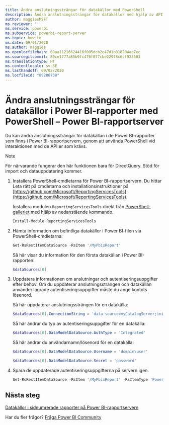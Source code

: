 ```yaml
---
title: Ändra anslutningssträngar för datakällor med PowerShell
description: Ändra anslutningssträngar för datakällor med hjälp av API:er i PowerShell – Power BI-rapportserver.
author: maggiesMSFT
ms.reviewer: ''
ms.service: powerbi
ms.subservice: powerbi-report-server
ms.topic: how-to
ms.date: 09/01/2020
ms.author: maggies
ms.openlocfilehash: 69aa11216624416f005dcb2e47d1b818204ae7ec
ms.sourcegitcommit: 89ce1777a85b9fc476f077cbe22978c6cf923603
ms.translationtype: HT
ms.contentlocale: sv-SE
ms.lasthandoff: 09/02/2020
ms.locfileid: "89286738"
---
```

# <a name="change-data-source-connection-strings-in-power-bi-reports-with-powershell---power-bi-report-server"></a>Ändra anslutningssträngar för datakällor i Power BI-rapporter med PowerShell – Power BI-rapportserver


Du kan ändra anslutningssträngar för datakällan i de Power BI-rapporter som finns i Power BI-rapportservern, genom att använda PowerShell vid interaktionen med de API:er som krävs. 

> [!NOTE]
> För närvarande fungerar den här funktionen bara för DirectQuery. Stöd för import och datauppdatering kommer.

1. Installera PowerShell-cmdletarna för Power BI-rapportservern. Du hittar Leta rätt på cmdletarna och installationsinstruktioner på [https://github.com/Microsoft/ReportingServicesTools](https://github.com/Microsoft/ReportingServicesTools). 

    Installera modulen `ReportingServicesTools` direkt från [PowerShell-galleriet](https://www.powershellgallery.com/packages/ReportingServicesTools/) med hjälp av nedanstående kommando.

    ```powershell
    Install-Module ReportingServicesTools
    ```

2. Hämta information om befintliga datakällor i Power BI-filen via PowerShell-cmdletarna:

    ```powershell
    Get-RsRestItemDataSource -RsItem '/MyPbixReport'
    ```

    Så här visar du information för den första datakällan i Power BI-rapporten: 

    ```powershell
    $dataSources[0]
    ```

3. Uppdatera informationen om anslutningar och autentiseringsuppgifter efter behov. Om du uppdaterar anslutningssträngen och datakällan använder lagrade autentiseringsuppgifter måste du ange kontots lösenord. 

    Så här uppdaterar anslutningssträngen för en datakälla:

    ```powershell
    $dataSources[0].ConnectionString = 'data source=myCatalogServer;initial catalog=ReportServer;persist security info=False' 
    ```

    Så här ändrar du typ av autentiseringsuppgifter för en datakälla:

    ```powershell
    $dataSources[0].DataModelDataSource.AuthType = 'Integrated'
    ```

    Så här ändrar du användarnamn/lösenord för en datakälla:

    ```powershell
    $dataSources[0].DataModelDataSource.Username = 'domain\user'
    ```
    ```powershell
    $dataSources[0].DataModelDataSource.Secret = 'password'
    ```

4. Spara de uppdaterade autentiseringsuppgifterna på servern igen.

    ```powershell
    Set-RsRestItemDataSource -RsItem '/MyPbixReport' -RsItemType 'PowerBIReport' -DataSources $dataSources
    ```

## <a name="next-steps"></a>Nästa steg

[Datakällor i sidnumrerade rapporter på Power BI-rapportservern](connect-data-sources.md) 

Har du fler frågor? [Fråga Power BI Community](https://community.powerbi.com/)
